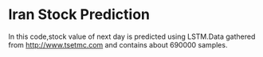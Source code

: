 # Iran Stock Prediction
In this code,stock value of next day is predicted using LSTM.Data gathered from http://www.tsetmc.com and contains about 690000 samples.
